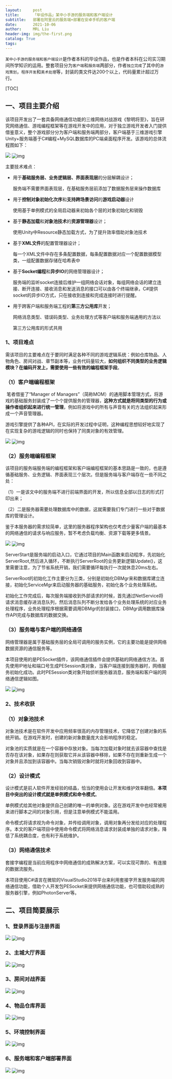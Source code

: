 ```yaml
---
layout:     post
title:      「毕设作品」某中小手游的服务端和客户端设计
subtitle:   部署在阿里云的服务端+部署在安卓手机的客户端
date:       2021-10-06
author:     MRL Liu
header-img: img/the-first.png
catalog: True
tags:
---
```


​	 	`某中小手游的服务端和客户端设计`是作者本科的毕设作品，也是作者本科在公司实习期间所学知识的运用。整套项目分为`客户端`和`服务端`两部分，作者`独立完成`了其中的`游戏策划`，`程序开发`和`美术处理`等，封装的类文件达200个以上，代码量累计超过万行。

[TOC]

## 一、项目主要介绍

​		该项目开发出了一套具备网络通信功能的三维网络对战游戏《黎明将至》，旨在研究网络通信、游戏编程框架等在游戏开发中的应用，对于独立游戏开发者入门提供借鉴意义，整个游戏部分分为客户端和服务端两部分，客户端基于三维游戏引擎Unity+服务端基于C#编程+MySQL数据库的PC端桌面程序开发。该游戏的总体流程图如下：

![]({{site.baseurl}}/img-post/项目背景/【毕设作品】某中小手游的服务端和客户端设计/游戏流程图.png)
![img](../img-post/项目背景/【毕设作品】某中小手游的服务端和客户端设计/游戏流程图.png)

主要技术难点：

* 用于**基础服务层、业务逻辑层、界面表现层**的分层解耦设计；

  服务端不需要界面表现层，在基础服务层前添加了数据服务层来操作数据库

* 用于**控制对象初始化次序**和**支持跨场景访问**的**游戏启动器**设计

  使用基于单例模式的全局启动器来初始各个层的对象初始化和销毁

* 基于**静态加载**和**对象池技术**的**资源管理器**设计；

  使用Unity中Resource静态加载方式，为了提升效率借助对象池技术

* 基于**XML文件**的配置管理器设计；

  每一个XML文件中存在多条配置数据，每条配置数据对应一个配置数据模型类，一组配置数据存储在哈希表中

* 基于**Socket编程**和**异步IO**的网络管理器设计；

  服务端的监听socket连接后维护一组网络会话对象，每组网络会话的建立连接、断开连接、接收消息和发送消息的接口可以由各个终端继承，C#提供socket的异步IO方式，只在接收到连接和完成连接时进行提醒。

* 用于跨客户端和服务端工程的**第三方公用库**开发；

  网络消息类型、错误码类型、业务处理方式等客户端和服务端通用的方法以

  第三方公用库的形式共用

  

### 1、项目难点

​		需该项目的主要难点在于要同时满足各种不同的游戏逻辑系统：例如仓库物品、人物角色、房间对战、章节副本等，业务代码量较大，**如何组织不同类型的业务逻辑模块？在编码开发上，需要使用一些有效的编程框架手段**。

### （1）客户端编程框架

​		笔者借鉴了“Manager of Managers”（简称MOM）的通用脚本管理方式，将游戏的基础服务封装成了一个个提供服务的管理器，**这种方式就是将同类型的行为或操作者组织起来进行统一管理**，例如将游戏中的所有与声音有关的方法组织起来形成一个声音管理器。

​		游戏引擎提供了各种API，在实际的开发过程中证明，这种编程思想较好地实现了在实现复杂的游戏逻辑的同时也保持了同类对象的有效管理。

![]({{site.baseurl}}/img-post/项目背景/【毕设作品】某中小手游的服务端和客户端设计/客户端编程框架.png)
![img](../img-post/项目背景/【毕设作品】某中小手游的服务端和客户端设计/客户端编程框架.png)

### （2）服务端编程框架

​		该项目的服务端服务端的编程框架和客户端编程框架的基本思路是一致的，也是遵循基础服务、业务逻辑、界面表现三个层次。但是服务端与客户端存在一些不同之处：

（1）一是该文中的服务端不进行前端界面的开发，所以信息全部以日志的形式打印出来；

（2）二是服务器需要处理数据库中的数据，这就需要我们专门进行一些对于数据库的管理设计。

​		鉴于本服务器的需求较简单，这里的服务器程序架构也仅考虑少量客户端的最基本的网络通信的请求与响应服务，暂不考虑负载均衡、资源下载等更多情景。

![]({{site.baseurl}}/img-post/项目背景/【毕设作品】某中小手游的服务端和客户端设计/服务端编程框架.png)
![img](../img-post/项目背景/【毕设作品】某中小手游的服务端和客户端设计/服务端编程框架.png)

​		ServerStart是服务端的启动入口，它通过项目的Main函数来启动程序，先初始化ServerRoot,然后进入循环，不断执行ServerRoot的业务更新逻辑Update()，这里需要注意，为了节省系统开销，我们需要循环每执行一次就休息20ms左右。

​		ServerRoot的初始化工作主要分为三类，分别是初始化DBMgr来和数据库建立连接，初始化ServiceMgr来启动服务器的基础服务，初始化各个业务处理系统。

​		初始化工作完成后，每次服务端接收到外部请求的时候，首先通过NetService将请求消息缓存进消息队列，然后消息队列不断分发给各个业务处理系统的对应业务处理程序，业务处理程序根据需要调用DBMgr的封装接口，DBMgr调用数据库操作API完成与数据库的数据交换。

### （3）服务端与客户端的网络通信

​		网络管理器是属于基础服务层的全局可调用的服务实例，它的主要功能是提供网络数据资源的通信服务等。

​		本项目使用的是PESocket插件，该网络通信插件会提供基础的网络通信方法。首先使用IP地址和端口号生成PESession类对象，当客户端连接到服务器时，网络服务初始化成功。此时PESession类对象开始侦听服务器消息，服务端和客户端的网络通信逻辑如图。

![]({{site.baseurl}}/img-post/项目背景/【毕设作品】某中小手游的服务端和客户端设计/服务端与客户端的网络通信.png)
![img](../img-post/项目背景/【毕设作品】某中小手游的服务端和客户端设计/服务端与客户端的网络通信.png)

### 2、技术收获

### （1）对象池技术

​		对象池技术是在软件开发中应用频率很高的内存管理技术，它降低了创建对象的系统开销。在游戏开发时，创建的新对象数量庞大会影响程序的稳定。

​		对象池的实质就是在一个容器中存放对象。当每次加载对象时就去该容器中查找是否存在该对象，如果存在则获取它并从该容器中移除，如果不存在则重新生成一个对象并且添加到该容器中。当每次销毁对象时就将对象回收到容器中。

### （2）设计模式

​		设计模式是前人软件开发经验的结晶，恰当的使用会让开发和维护效率翻倍。**本项目中突出的设计模式就是单例模式和命令模式**。

​		单例模式给其他对象提供自己创建的唯一的单例对象。这在游戏开发中也经常被用来进行脚本之间的对象引用，但是注意单例模式不能滥用。

​		命令模式将请求视为命令对象，并传给调用对象，调用对象再分发给对应的处理程序。本文的客户端项目中使用命令模式将网络消息请求封装成单独的请求对象，降低了系统耦合度，也有利于系统维护。

### （3）网络通信技术

​		套接字编程是当前应用程序中网络通信的成熟解决方案，可以实现可靠的、有连接的数据流服务。

​		本项目使用C#语言在微软的VisualStudio2018平台来利用套接字开发服务端的网络通信功能，借助个人开发包PESocket来提供网络通信功能，也可借助较成熟的服务器引擎，例如PhotonServer等。

## 二、项目简要展示

### 1、登录界面与注册界面

![]({{site.baseurl}}/img-post/项目背景/【毕设作品】某中小手游的服务端和客户端设计/登录和注册界面.png)
![img](../img-post/项目背景/【毕设作品】某中小手游的服务端和客户端设计/登录和注册界面.png)	

### 2、主城大厅界面

![]({{site.baseurl}}/img-post/项目背景/【毕设作品】某中小手游的服务端和客户端设计/主城大厅界面.png)
![img](../img-post/项目背景/【毕设作品】某中小手游的服务端和客户端设计/主城大厅界面.png)

### 3、房间对战界面

![]({{site.baseurl}}/img-post/项目背景/【毕设作品】某中小手游的服务端和客户端设计/房间对战界面.png)
![img](../img-post/项目背景/【毕设作品】某中小手游的服务端和客户端设计/房间对战界面.png)

### 4、物品仓库界面

![]({{site.baseurl}}/img-post/项目背景/【毕设作品】某中小手游的服务端和客户端设计/物品仓库模块.png)
![img](../img-post/项目背景/【毕设作品】某中小手游的服务端和客户端设计/物品仓库模块.png)

### 5、环境控制界面

![]({{site.baseurl}}/img-post/项目背景/【毕设作品】某中小手游的服务端和客户端设计/环境控制界面.png)
![img](../img-post/项目背景/【毕设作品】某中小手游的服务端和客户端设计/环境控制界面.png)

### 6、服务端和客户端部署界面

![]({{site.baseurl}}/img-post/项目背景/【毕设作品】某中小手游的服务端和客户端设计/服务端和客户端部署.png)
![img](../img-post/项目背景/【毕设作品】某中小手游的服务端和客户端设计/服务端和客户端部署.png)
